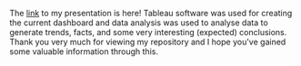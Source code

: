 The [link](https://youtu.be/x9A41DmrHvE) to my presentation is here! Tableau software was used for creating the current dashboard and data analysis was used to analyse data to generate trends, facts, and some very interesting (expected) conclusions. Thank you very much for viewing my repository and I hope you've gained some valuable information through this.
